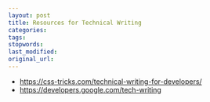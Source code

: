 ```yaml
---
layout: post
title: Resources for Technical Writing
categories:
tags:
stopwords:
last_modified:
original_url:
---
```


* https://css-tricks.com/technical-writing-for-developers/
* https://developers.google.com/tech-writing

